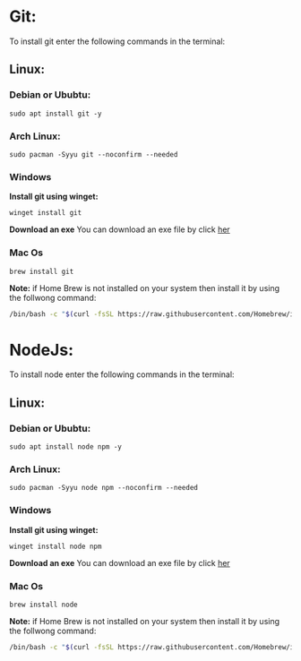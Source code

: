 # Git:
To install git enter the following commands in the terminal:
## Linux:
### Debian or Ububtu:
```
sudo apt install git -y
```
### Arch Linux:
```
sudo pacman -Syyu git --noconfirm --needed
```
### Windows
**Install git using winget:**
```
winget install git
```
**Download an exe**
You can download an exe file by click [her](https://git-scm.com/downloads)

### Mac Os 
```
brew install git
```
**Note:**
if Home Brew is not installed on your system then install it by using the follwong command:
``` bash
/bin/bash -c "$(curl -fsSL https://raw.githubusercontent.com/Homebrew/install/HEAD/install.sh)"
```

# NodeJs:
To install node enter the following commands in the terminal:
## Linux:
### Debian or Ububtu:
```
sudo apt install node npm -y
```
### Arch Linux:
```
sudo pacman -Syyu node npm --noconfirm --needed
```
### Windows
**Install git using winget:**
```
winget install node npm
```
**Download an exe**
You can download an exe file by click [her](https://nodejs.org/en/download/)

### Mac Os 
```
brew install node
```
**Note:**
if Home Brew is not installed on your system then install it by using the follwong command:
``` bash
/bin/bash -c "$(curl -fsSL https://raw.githubusercontent.com/Homebrew/install/HEAD/install.sh)"
```
